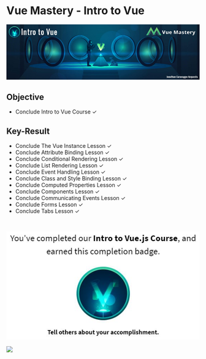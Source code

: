 # Vue Mastery - Intro to Vue
![](https://github.com/jonathan-acquesta/Vue-Mastery/blob/master/1st%20Intro%20to%20Vue/Banner.jpg)
 
## Objective
- Conclude Intro to Vue Course ✓

## Key-Result
- Conclude The Vue Instance Lesson ✓
- Conclude Attribute Binding Lesson ✓
- Conclude Conditional Rendering Lesson ✓
- Conclude List Rendering Lesson ✓
- Conclude Event Handling Lesson ✓
- Conclude Class and Style Binding Lesson ✓
- Conclude Computed Properties Lesson ✓
- Conclude Components Lesson ✓
- Conclude Communicating Events Lesson ✓
- Conclude Forms Lesson ✓
- Conclude Tabs Lesson ✓

<br />
 <p align="center">
  <img src="https://github.com/jonathan-acquesta/Vue-Mastery/blob/master/1st%20Intro%20to%20Vue/badge.JPG">
</p>

![](https://github.com/jonathan-acquesta/Vue-Mastery/blob/master/1st%20Intro%20to%20Vue/Record.gif)
